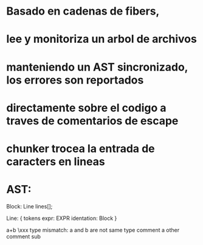 # Basado en cadenas de fibers,
# lee y monitoriza un arbol de archivos
# manteniendo un AST sincronizado, los errores son reportados
# directamente sobre el codigo a traves de comentarios de escape

# chunker trocea la entrada de caracters en lineas


# AST:

Block:
  Line lines[];

Line: {
  tokens
  expr: EXPR
  identation: Block
}


a+b                               \xxx type mismatch: a and b are not same type
    comment
  a
      other comment
    sub
